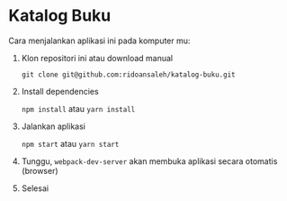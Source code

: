 # Katalog Buku

Cara menjalankan aplikasi ini pada komputer mu:

1. Klon repositori ini atau download manual

   `git clone git@github.com:ridoansaleh/katalog-buku.git`

2. Install dependencies

   `npm install` atau `yarn install`

3. Jalankan aplikasi

   `npm start` atau `yarn start`

4. Tunggu, `webpack-dev-server` akan membuka aplikasi secara otomatis (browser)

5. Selesai
